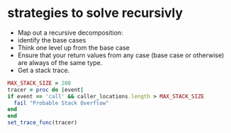 # strategies to solve recursivly
 * Map out a recursive decomposition: 
 * identify the base cases
 * Think one level up from the base case
 * Ensure that your return values from any case (base case or otherwise) are always of the same type. 
 * Get a stack trace.
  ```ruby 
  MAX_STACK_SIZE = 200
  tracer = proc do |event|
  if event == 'call' && caller_locations.length > MAX_STACK_SIZE
    fail "Probable Stack Overflow"
  end
  end
  set_trace_func(tracer)
```
